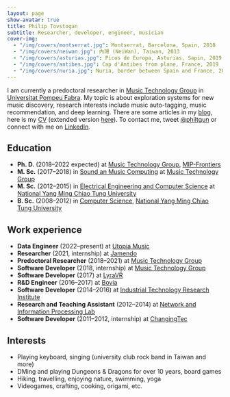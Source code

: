 ```yaml
---
layout: page
show-avatar: true
title: Philip Tovstogan
subtitle: Researcher, developer, engineer, musician
cover-img: 
  - "/img/covers/montserrat.jpg": Montserrat, Barcelona, Spain, 2018
  - "/img/covers/neiwan.jpg": 內灣 (NeiWan), Taiwan, 2013
  - "/img/covers/asturias.jpg": Picos de Europa, Asturias, Sapin, 2019
  - "/img/covers/antibes.jpg": Cap d'Antibes from plane, France, 2019
  - "/img/covers/nuria.jpg": Nuria, border between Spain and France, 2018
---
```


I am currently a predoctoral researcher in [Music Technology Group](https://www.upf.edu/web/mtg/) in [Universitat Pompeu Fabra](https://upf.edu/). My topic is about exploration systems for new music discovery, research interests include music auto-tagging, music recommendation, and deep learning. There are some articles in my [blog](/blog), here is my [CV](/cv.pdf) (extended version [here](/cv)). To contact me, tweet [@philtgun](https://twitter.com/intent/tweet?text=@philtgun) or connect with me on [LinkedIn](https://linkedin.com/in/philtgun). 

## Education

<ul class="fa-ul">
  <li><span class="fa-li"><i class="fas fa-spinner fa-pulse"></i></span>
  	<strong>Ph. D.</strong> (2018–2022 expected) at <a href="https://www.upf.edu/web/mtg">Music Technology Group</a>, <a href="https://mip-frontiers.eu/">MIP-Frontiers</a>
  </li>
  <li><span class="fa-li"><i class="fas fa-graduation-cap"></i></span>
  	<strong>M. Sc.</strong> (2017–2018) in <a href="https://www.upf.edu/web/smc">Sound an Music Computing</a> at <a href="https://www.upf.edu/web/mtg">Music Technology Group</a>
  </li>
  <li><span class="fa-li"><i class="fas fa-graduation-cap"></i></span>
  	<strong>M. Sc.</strong> (2012–2015) in <a href="https://eecsigp.nycu.edu.tw/">Electrical Engineering and Computer Science</a> at <a href="https://www.nycu.edu.tw/en/">National Yang Ming Chiao Tung University</a>
  </li>
  <li><span class="fa-li"><i class="fas fa-graduation-cap"></i></span>
  	<strong>B. Sc.</strong> (2008–2012) in <a href="https://www.cs.nycu.edu.tw/">Computer Science</a>, <a href="https://www.nycu.edu.tw/en/">National Yang Ming Chiao Tung University</a>
  </li>
</ul>


## Work experience

<ul class="fa-ul">
  <li><span class="fa-li"><i class="fas fa-briefcase"></i></span>
    <strong>Data Engineer</strong> (2022–present) at <a href="https://utopiamusic.com/">Utopia Music</a>
  </li>
  <li><span class="fa-li"><i class="fas fa-flask"></i></span>
    <strong>Researcher</strong> (2021, internship) at <a href="https://jamendo.com">Jamendo</a>
  </li>
  <li><span class="fa-li"><i class="fas fa-flask"></i></span>
    <strong>Predoctoral Researcher</strong> (2018–2021) at <a href="https://www.upf.edu/web/mtg">Music Technology Group</a>
  </li>
  <li><span class="fa-li"><i class="fas fa-briefcase"></i></span>
    <strong>Software Developer</strong> (2018, internship) at <a href="https://www.upf.edu/web/mtg">Music Technology Group</a>
  </li>
  <li><span class="fa-li"><i class="fas fa-briefcase"></i></span>
  	<strong>Software Developer</strong> (2017) at <a href="http://lyravr.com/">LyraVR</a>
  </li>
  <li><span class="fa-li"><i class="fas fa-briefcase"></i></span>
  	<strong>R&D Engineer</strong> (2016–2017) at <a href="https://www.bovicloud.com/">Bovia</a>
  </li>
  <li><span class="fa-li"><i class="fas fa-briefcase"></i></span>
  	<strong>Software Developer</strong> (2014–2016) at <a href="https://www.itri.org.tw/english/">Industrial Technology Research Institute</a>
  </li>
  <li><span class="fa-li"><i class="fas fa-flask"></i></span>
    <strong>Research and Teaching Assistant</strong> (2012–2014) at <a href="https://www.cs.nctu.edu.tw/research/multimedia-communication">Network and Information Processing Lab</a>
  </li>
  <li><span class="fa-li"><i class="fas fa-briefcase"></i></span>
  	<strong>Software Developer</strong> (2011–2012, internship) at <a href="https://www.changingtec.com/EN/">ChangingTec</a>
  </li>
</ul>

## Interests

<ul class="fa-ul">
  <li><span class="fa-li"><i class="fas fa-music"></i></span> Playing keyboard, singing (university club rock band in Taiwan and more)</li>
  <li><span class="fa-li"><i class="fas fa-dice-d20"></i></span> DMing and playing Dungeons & Dragons for over 10 years, board games</li>
  <li><span class="fa-li"><i class="fas fa-hiking"></i></span> Hiking, travelling, enjoying nature, swimming, yoga</li>
  <li><span class="fa-li"><i class="fas fa-asterisk"></i></span> Videogames, crafting, cooking, origami, etc.</li>
</ul>
